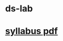 # ds-lab
# [syllabus pdf](https://drive.google.com/file/d/12sPZfbaZCSIBPee6uGTlmxNZeTkJUkNU/view?usp=sharing)
